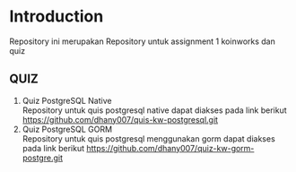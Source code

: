 # Introduction
Repository ini merupakan Repository untuk assignment 1 koinworks dan quiz

## QUIZ
1. Quiz PostgreSQL Native <br>
  Repository untuk quis postgresql native dapat diakses pada link  berikut https://github.com/dhany007/quis-kw-postgresql.git
2. Quiz PostgreSQL GORM <br>
  Repository untuk quis postgresql menggunakan gorm dapat diakses pada link berikut https://github.com/dhany007/quiz-kw-gorm-postgre.git